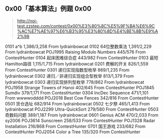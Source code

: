 ## 0x00「基本算法」例题 0x00
> http://noi-test.zzstep.com/contest/0x00%E3%80%8C%E5%9F%BA%E6%9C%AC%E7%AE%97%E6%B3%95%E3%80%8D%E4%BE%8B%E9%A2%98

0101 a^b 1,386/3,258	From lydrainbowcat
0102 64位整数乘法 1,391/2,229	From lydrainbowcat
POJ1995 Raising Modulo Numbers 445/576	From ContestHunter
0104 起床困难综合症 443/982	From ContestHunter
0103 最短Hamilton路径 1,115/1,715	From lydrainbowcat
0201 费解的开关 826/1,559	From ContestHunter
0301 递归实现指数型枚举 869/1,235	From lydrainbowcat
0302 递归／非递归实现组合型枚举 813/1,379	From lydrainbowcat
0303 递归实现排列型枚举 778/862	From lydrainbowcat
POJ1958 Strange Towers of Hanoi 402/645	From ContestHunter
POJ1845 Sumdiv 379/1,171	From ContestHunter
0304 IncDec Sequence 471/1,101	From wwwwodddd
POJ2018 Best Cow Fences 342/816	From ContestHunter
0501 货仓选址 682/914	From lydrainbowcat
0502 七夕祭 465/1,413	From lydrainbowcat
POJ2299 Ultra-QuickSort 279/580	From ContestHunter
0503 奇数码问题 389/1,187	From lydrainbowcat
0601 Genius ACM 470/2,033	From sy2006
POJ3614 Sunscreen 258/533	From ContestHunter
POJ1328 Radar Installation 216/868	From ContestHunter
0701 国王游戏 233/682	From ContestHunter
POJ2054 Color a Tree 135/320	From ContestHunter